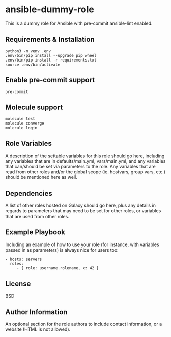 ansible-dummy-role
=========

This is a dummy role for Ansible with pre-commit ansible-lint enabled.

Requirements & Installation
---------------------------

```
python3 -m venv .env
.env/bin/pip install --upgrade pip wheel
.env/bin/pip install -r requirements.txt
source .env/bin/activate
```

Enable pre-commit support
-------------------------

```
pre-commit
```


Molecule support
-------------------------

```
molecule test
molecule converge 
molecule login
```

Role Variables
--------------

A description of the settable variables for this role should go here, including any variables that are in defaults/main.yml, vars/main.yml, and any variables that can/should be set via parameters to the role. Any variables that are read from other roles and/or the global scope (ie. hostvars, group vars, etc.) should be mentioned here as well.

Dependencies
------------

A list of other roles hosted on Galaxy should go here, plus any details in regards to parameters that may need to be set for other roles, or variables that are used from other roles.

Example Playbook
----------------

Including an example of how to use your role (for instance, with variables passed in as parameters) is always nice for users too:

    - hosts: servers
      roles:
         - { role: username.rolename, x: 42 }

License
-------

BSD

Author Information
------------------

An optional section for the role authors to include contact information, or a website (HTML is not allowed).
